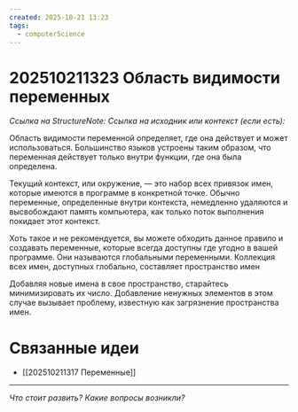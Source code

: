 ```yaml
---
created: 2025-10-21 13:23
tags:
  - computerScience
---
```

# 202510211323 Область видимости переменных

*Ссылка на StructureNote:*
*Ссылка на исходник или контекст (если есть):*

Область видимости переменной определяет, где она действует и может использоваться. Большинство языков устроены таким образом, что переменная действует только внутри функции, где она была определена.

Текущий контекст, или окружение, — это набор всех привязок имен, которые имеются в программе в конкретной точке. Обычно переменные, определенные внутри контекста, немедленно удаляются и высвобождают память компьютера, как только поток выполнения покидает этот контекст.

Хоть такое и не рекомендуется, вы можете обходить данное правило и создавать переменные, которые всегда доступны где угодно в вашей программе. Они называются глобальными переменными. Коллекция всех имен, доступных глобально, составляет пространство имен

Добавляя новые имена в свое пространство, старайтесь минимизировать их число. Добавление ненужных элементов в этом случае вызывает проблему, известную как загрязнение пространства имен.

# Связанные идеи

- [[202510211317 Переменные]]

---

*Что стоит развить? Какие вопросы возникли?*
